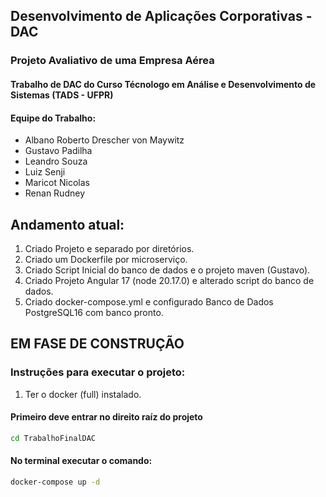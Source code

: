 ## Desenvolvimento de Aplicações Corporativas - DAC
### Projeto Avaliativo de uma Empresa Aérea


#### Trabalho de DAC do Curso Técnologo em Análise e Desenvolvimento de Sistemas (TADS - UFPR)

#### Equipe do Trabalho:
* Albano Roberto Drescher von Maywitz
* Gustavo Padilha
* Leandro Souza
* Luiz Senji
* Maricot Nicolas
* Renan Rudney

## Andamento atual:

1. Criado Projeto e separado por diretórios.
2. Criado um Dockerfile por microserviço.
3. Criado Script Inicial do banco de dados e o projeto maven (Gustavo).
4. Criado Projeto Angular 17 (node 20.17.0) e alterado script do banco de dados.
5. Criado docker-compose.yml e configurado Banco de Dados PostgreSQL16 com banco pronto. 


## EM FASE DE CONSTRUÇÃO
### Instruções para executar o projeto:


1. Ter o docker (full) instalado.

#### Primeiro deve entrar no direito raíz do projeto
```bash
cd TrabalhoFinalDAC
```

#### No terminal executar o comando:
```bash
docker-compose up -d
```